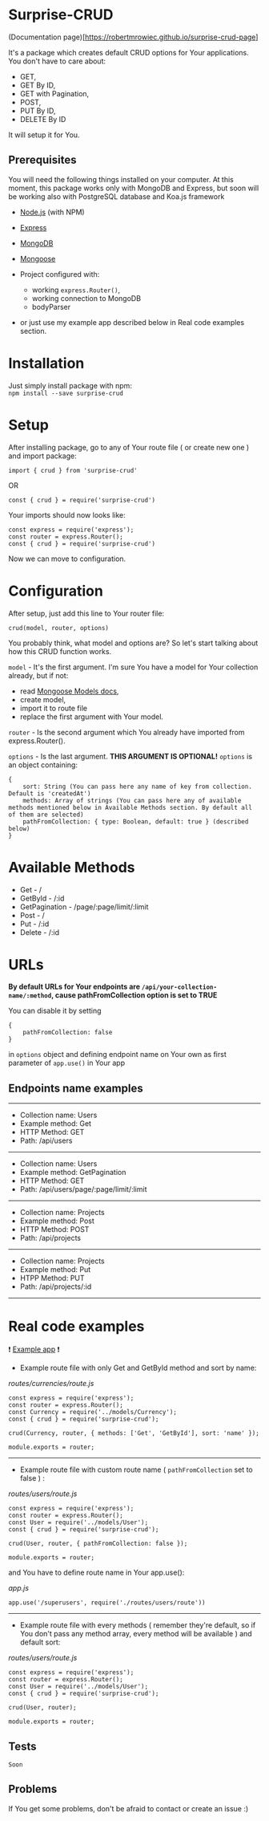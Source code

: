 # Surprise-CRUD

(Documentation page)[https://robertmrowiec.github.io/surprise-crud-page]

It's a package which creates default CRUD options for Your applications. You don't have to care about:
* GET,
* GET By ID, 
* GET with Pagination, 
* POST, 
* PUT By ID, 
* DELETE By ID

It will setup it for You.

## Prerequisites

You will need the following things installed on your computer.
At this moment, this package works only with MongoDB and Express, but soon will be working also with PostgreSQL database and Koa.js framework

* [Node.js](http://nodejs.org/) (with NPM)
* [Express](http://expressjs.com/)
* [MongoDB](http://mongodb.com/)
* [Mongoose](https://mongoosejs.com/)

* Project configured with: 
	* working `express.Router()`, 
	* working connection to MongoDB
	* bodyParser

* or just use my example app described below in Real code examples section.

# Installation

Just simply install package with npm: </br>
`npm install --save surprise-crud`

# Setup
After installing package, go to any of Your route file ( or create new one ) and import package:

```
import { crud } from 'surprise-crud'
```
OR
```
const { crud } = require('surprise-crud')
```

Your imports should now looks like:

```
const express = require('express');
const router = express.Router();
const { crud } = require('surprise-crud')
```

Now we can move to configuration.

# Configuration
After setup, just add this line to Your router file: 

```
crud(model, router, options)
```

You probably think, what model and options are? So let's start talking about how this CRUD function works. <br>

`model` - It's the first argument. I'm sure You have a model for Your collection already, but if not: 
* read [Mongoose Models docs](https://mongoosejs.com/docs/models.html),
* create model, 
* import it to route file
* replace the first argument with Your model.

`router` - Is the second argument which You already have imported from express.Router().

`options` - Is the last argument. **THIS ARGUMENT IS OPTIONAL!** `options` is an object containing: 
```
{
	sort: String (You can pass here any name of key from collection. Default is 'createdAt')
	methods: Array of strings (You can pass here any of available methods mentioned below in Available Methods section. By default all of them are selected)
	pathFromCollection: { type: Boolean, default: true } (described below)
}
```

# Available Methods
* Get - /
* GetById - /:id
* GetPagination - /page/:page/limit/:limit
* Post - /
* Put - /:id
* Delete - /:id

# URLs 
**By default URLs for Your endpoints are `/api/your-collection-name/:method`, cause pathFromCollection option is set to TRUE**

You can disable it by setting 
```
{
	pathFromCollection: false
}
```
in `options` object and defining endpoint name on Your own as first parameter of `app.use()` in Your app

## Endpoints name examples

------------------------

* Collection name: Users
* Example method: Get
* HTTP Method: GET
* Path: /api/users

------------------------

* Collection name: Users
* Example method: GetPagination
* HTTP Method: GET
* Path: /api/users/page/:page/limit/:limit

------------------------

* Collection name: Projects
* Example method: Post
* HTTP Method: POST
* Path: /api/projects

------------------------

* Collection name: Projects
* Example method: Put
* HTPP Method: PUT
* Path: /api/projects/:id

------------------------

# Real code examples

:heavy_exclamation_mark: [Example app](https://github.com/RobertMrowiec/surprise-crud-example-app) :heavy_exclamation_mark:

* Example route file with only Get and GetById method and sort by name: 

_routes/currencies/route.js_

```
const express = require('express');
const router = express.Router();
const Currency = require('../models/Currency');
const { crud } = require('surprise-crud');

crud(Currency, router, { methods: ['Get', 'GetById'], sort: 'name' });

module.exports = router;
```
------------------------
* Example route file with custom route name ( `pathFromCollection` set to false ) : 

_routes/users/route.js_

```
const express = require('express');
const router = express.Router();
const User = require('../models/User');
const { crud } = require('surprise-crud');

crud(User, router, { pathFromCollection: false });

module.exports = router;
```

and You have to define route name in Your app.use():

_app.js_

```
app.use('/superusers', require('./routes/users/route'))
```
------------------------
* Example route file with every methods ( remember they're default, so if You don't pass any method array, every method will be available ) and default sort: 

_routes/users/route.js_

```
const express = require('express');
const router = express.Router();
const User = require('../models/User');
const { crud } = require('surprise-crud');

crud(User, router);

module.exports = router;
```
## Tests
`Soon`

## Problems
If You get some problems, don't be afraid to contact or create an issue :) 
